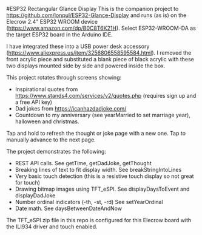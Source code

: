 #ESP32 Rectangular Glance Display
This is the companion project to https://github.com/jonpul/ESP32-Glance-Display and runs (as is) on the Elecrow 2.4" ESP32 WROOM device (https://www.amazon.com/dp/B0C8T6K21H). 
Select ESP32-WROOM-DA as the target ESP32 board in the Arduino IDE. 

I have integrated these into a USB power desk accessory (https://www.aliexpress.us/item/3256806558595584.html). 
I removed the front acrylic piece and substituted a blank piece of black acrylic with these two displays mounted side by side and powered inside the box. 

This project rotates through screens showing:
* Inspirational quotes from https://www.stands4.com/services/v2/quotes.php (requires sign up and a free API key)
* Dad jokes from https://icanhazdadjoke.com/
* Countdown to my anniversary (see yearMarried to set marriage year), halloween and christmas.

Tap and hold to refresh the thought or joke page with a new one. 
Tap to manually advance to the next page. 

The project demonstrates the following:
* REST API calls. See getTime, getDadJoke, getThought
* Breaking lines of text to fit display width. See breakStringIntoLines
* Very basic touch detection (this is a resistive touch display so not great for touch)
* Drawing bitmap images using TFT_eSPI. See displayDaysToEvent and displayDadJoke
* Number ordinal indicators (-th, -st, -rd) See setYearOrdinal
* Date math. See daysBetweenDateAndNow

The TFT_eSPI zip file in this repo is configured for this Elecrow board with the ILI934 driver and touch enabled. 
